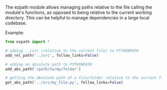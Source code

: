 The ezpath module allows managing paths relative to the file calling the module's functions, as opposed to being relative to the current working directory. This can be helpful to manage dependencies in a large local codebase.

Example:

```python
from ezpath import *

# adding ../src (relative to the current file) to PYTHONPATH
add_rel_path('../src', follow_links=False)

# adding an absolute path to PYTHONPATH
add_abs_path('/path/to/my/folder')

# getting the absolute path of a file/folder relative to the current file
get_abs_path('../src/my_file.py', follow_links=False)
```
